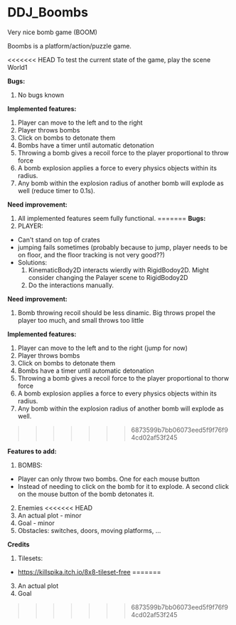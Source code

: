# DDJ_Boombs
Very nice bomb game (BOOM)

Boombs is a platform/action/puzzle game.

<<<<<<< HEAD
To test the current state of the game, play the scene World1

**Bugs:**
1. No bugs known

**Implemented features:**
1. Player can move to the left and to the right
2. Player throws bombs
3. Click on bombs to detonate them
4. Bombs have a timer until automatic detonation
5. Throwing a bomb gives a recoil force to the player proportional to throw force
6. A bomb explosion applies a force to every physics objects within its radius.
7. Any bomb within the explosion radius of another bomb will explode as well (reduce timer to 0.1s).

**Need improvement:**
1. All implemented features seem fully functional.
=======
**Bugs:**
1. PLAYER:
* Can't stand on top of crates
* jumping fails sometimes (probably because to jump, player needs to be on floor, and the floor tracking is not very good??)
* Solutions:
    1. KinematicBody2D interacts wierdly with RigidBodoy2D. Might consider changing the Palayer scene to RigidBodoy2D
    2. Do the interactions manually.

**Need improvement:**
1. Bomb throwing recoil should be less dinamic. Big throws propel the player too much, and small throws too little

**Implemented features:**
1. Player can move to the left and to the right (jump for now)
2. Player throws bombs
3. Click on bombs to detonate them
4. Bombs have a timer until automatic detonation
5. Throwing a bomb gives a recoil force to the player proportional to thorw force
6. A bomb explosion applies a force to every physics objects within its radius.
7. Any bomb within the explosion radius of another bomb will explode as well.
>>>>>>> 6873599b7bb06073eed5f9f76f94cd02af53f245

**Features to add:**
1. BOMBS:
* Player can only throw two bombs. One for each mouse button
* Instead of needing to click on the bomb for it to explode. A second click on the mouse button of the bomb detonates it.
2. Enemies
<<<<<<< HEAD
3. An actual plot - minor
4. Goal - minor
5. Obstacles: switches, doors, moving platforms, ...

**Credits**
1. Tilesets:
* https://killspika.itch.io/8x8-tileset-free
=======
3. An actual plot
4. Goal
>>>>>>> 6873599b7bb06073eed5f9f76f94cd02af53f245
